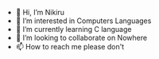 - 👋 Hi, I’m Nikiru
- 👀 I’m interested in Computers Languages
- 🌱 I’m currently learning C language
- 💞️ I’m looking to collaborate on Nowhere
- 📫 How to reach me please don't

<!---
Nikhil1qwer/Nikhil1qwer is a ✨ special ✨ repository because its `README.md` (this file) appears on your GitHub profile.
You can click the Preview link to take a look at your changes.
--->
